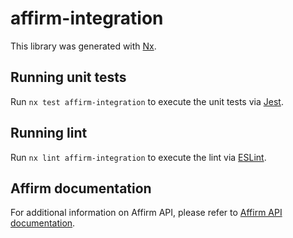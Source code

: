# affirm-integration

This library was generated with [Nx](https://nx.dev).

## Running unit tests

Run `nx test affirm-integration` to execute the unit tests via [Jest](https://jestjs.io).

## Running lint

Run `nx lint affirm-integration` to execute the lint via [ESLint](https://eslint.org/).

## Affirm documentation

For additional information on Affirm API, please refer to [Affirm API documentation](https://docs.affirm.com/payments/docs/payments-overview).